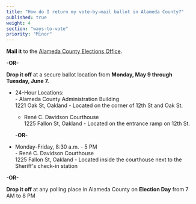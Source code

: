 ```yaml
---
title: "How do I return my vote-by-mail ballot in Alameda County?"
published: true
weight: 4
section: "ways-to-vote"
priority: "Minor"
---
```

**Mail it** to the [Alameda County Elections Office](#section-election-office-contact).  

**-OR-**  
	
**Drop it off** at a secure ballot location from **Monday, May 9 through Tuesday, June 7.**  
- 24-Hour Locations:  
    	- Alameda County Administration Building  
	1221 Oak St, Oakland - Located on the corner of 12th St and Oak St.
	- René C. Davidson Courthouse  
        1225 Fallon St, Oakland - Located on the entrance ramp on 12th St.  

	**-OR-**  

- Monday-Friday, 8:30 a.m. - 5 PM  
       - René C. Davidson Courthouse  
        1225 Fallon St, Oakland - Located inside the courthouse next to the Sheriff's check-in station  

**-OR-**  
	
**Drop it off** at any polling place in Alameda County on **Election Day** from 7 AM to 8 PM  
